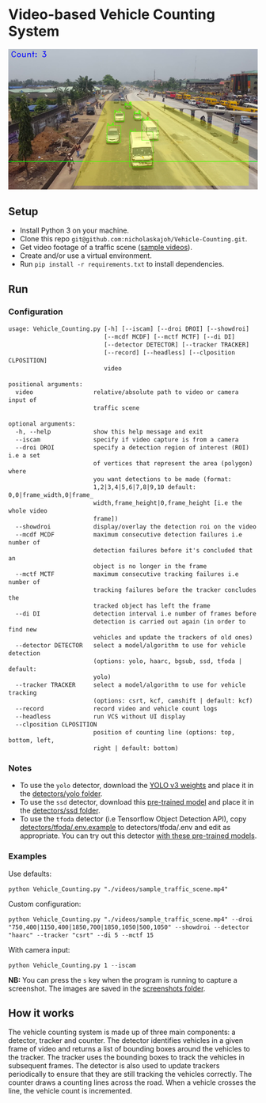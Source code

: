 # Video-based Vehicle Counting System
![](vehicle_counting.png)

## Setup
- Install Python 3 on your machine.
- Clone this repo `git@github.com:nicholaskajoh/Vehicle-Counting.git`.
- Get video footage of a traffic scene ([sample videos](https://drive.google.com/drive/folders/1h8ANowkfm4TXGDg7R5Z6rnosySVc-Ht7?usp=sharing)).
- Create and/or use a virtual environment.
- Run `pip install -r requirements.txt` to install dependencies.

## Run

### Configuration
```
usage: Vehicle_Counting.py [-h] [--iscam] [--droi DROI] [--showdroi]
                           [--mcdf MCDF] [--mctf MCTF] [--di DI]
                           [--detector DETECTOR] [--tracker TRACKER]
                           [--record] [--headless] [--clposition CLPOSITION]
                           video

positional arguments:
  video                 relative/absolute path to video or camera input of
                        traffic scene

optional arguments:
  -h, --help            show this help message and exit
  --iscam               specify if video capture is from a camera
  --droi DROI           specify a detection region of interest (ROI) i.e a set
                        of vertices that represent the area (polygon) where
                        you want detections to be made (format:
                        1,2|3,4|5,6|7,8|9,10 default: 0,0|frame_width,0|frame_
                        width,frame_height|0,frame_height [i.e the whole video
                        frame])
  --showdroi            display/overlay the detection roi on the video
  --mcdf MCDF           maximum consecutive detection failures i.e number of
                        detection failures before it's concluded that an
                        object is no longer in the frame
  --mctf MCTF           maximum consecutive tracking failures i.e number of
                        tracking failures before the tracker concludes the
                        tracked object has left the frame
  --di DI               detection interval i.e number of frames before
                        detection is carried out again (in order to find new
                        vehicles and update the trackers of old ones)
  --detector DETECTOR   select a model/algorithm to use for vehicle detection
                        (options: yolo, haarc, bgsub, ssd, tfoda | default:
                        yolo)
  --tracker TRACKER     select a model/algorithm to use for vehicle tracking
                        (options: csrt, kcf, camshift | default: kcf)
  --record              record video and vehicle count logs
  --headless            run VCS without UI display
  --clposition CLPOSITION
                        position of counting line (options: top, bottom, left,
                        right | default: bottom)
```

### Notes
- To use the `yolo` detector, download the [YOLO v3 weights](https://pjreddie.com/media/files/yolov3.weights) and place it in the [detectors/yolo folder](/detectors/yolo).
- To use the `ssd` detector, download this [pre-trained model](https://drive.google.com/file/d/0BzKzrI_SkD1_WVVTSmQxU0dVRzA/view) and place it in the [detectors/ssd folder](/detectors/ssd).
- To use the `tfoda` detector (i.e Tensorflow Object Detection API), copy [detectors/tfoda/.env.example](/detectors/tfoda/.env.example) to detectors/tfoda/.env and edit as appropriate. You can try out this detector [with these pre-trained models](https://github.com/opencv/opencv/wiki/TensorFlow-Object-Detection-API#use-existing-config-file-for-your-model).

### Examples
Use defaults:

```
python Vehicle_Counting.py "./videos/sample_traffic_scene.mp4"
```

Custom configuration:

```
python Vehicle_Counting.py "./videos/sample_traffic_scene.mp4" --droi "750,400|1150,400|1850,700|1850,1050|500,1050" --showdroi --detector "haarc" --tracker "csrt" --di 5 --mctf 15
```

With camera input:

```
python Vehicle_Counting.py 1 --iscam
```

__NB:__ You can press the `s` key when the program is running to capture a screenshot. The images are saved in the [screenshots folder](/screenshots).

## How it works
The vehicle counting system is made up of three main components: a detector, tracker and counter. The detector identifies vehicles in a given frame of video and returns a list of bounding boxes around the vehicles to the tracker. The tracker uses the bounding boxes to track the vehicles in subsequent frames. The detector is also used to update trackers periodically to ensure that they are still tracking the vehicles correctly. The counter draws a counting lines across the road. When a vehicle crosses the line, the vehicle count is incremented.